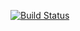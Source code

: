 [![Build Status](https://travis-ci.org/MrDurrus/cse110lab5.svg?branch=master)](https://travis-ci.org/MrDurrus/cse110lab5)
